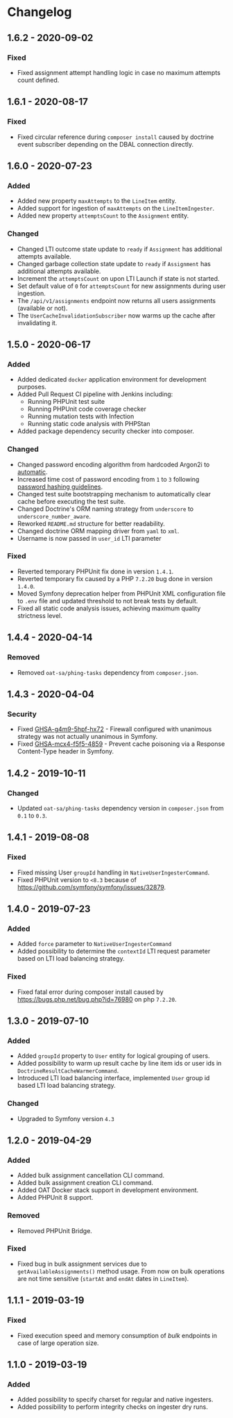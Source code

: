 # Changelog

## 1.6.2 - 2020-09-02

### Fixed
- Fixed assignment attempt handling logic in case no maximum attempts count defined.

## 1.6.1 - 2020-08-17

### Fixed
- Fixed circular reference during `composer install` caused by doctrine event subscriber depending on the DBAL connection directly.

## 1.6.0 - 2020-07-23

### Added
- Added new property `maxAttempts` to the `LineItem` entity.
- Added support for ingestion of `maxAttempts` on the `LineItemIngester`.
- Added new property `attemptsCount` to the `Assignment` entity.

### Changed
- Changed LTI outcome state update to `ready` if `Assignment` has additional attempts available.
- Changed garbage collection state update to `ready` if `Assignment` has additional attempts available.
- Increment the `attemptsCount` on upon LTI Launch if state is not started.
- Set default value of `0` for `attemptsCount` for new assignments during user ingestion.
- The `/api/v1/assignments` endpoint now returns all users assignments (available or not).
- The `UserCacheInvalidationSubscriber` now warms up the cache after invalidating it.

## 1.5.0 - 2020-06-17

### Added
- Added dedicated `docker` application environment for development purposes.
- Added Pull Request CI pipeline with Jenkins including:
    - Running PHPUnit test suite
    - Running PHPUnit code coverage checker
    - Running mutation tests with Infection
    - Running static code analysis with PHPStan
- Added package dependency security checker into composer. 

### Changed
- Changed password encoding algorithm from hardcoded Argon2i to [automatic](https://symfony.com/blog/new-in-symfony-4-3-native-password-encoder).
- Increased time cost of password encoding from `1` to `3` following [password hashing guidelines](https://libsodium.gitbook.io/doc/password_hashing/the_argon2i_function#guidelines-for-choosing-the-parameters).
- Changed test suite bootstrapping mechanism to automatically clear cache before executing the test suite.
- Changed Doctrine's ORM naming strategy from `underscore` to `underscore_number_aware`.
- Reworked `README.md` structure for better readability.
- Changed doctrine ORM mapping driver from `yaml` to `xml`.
- Username is now passed in `user_id` LTI parameter

### Fixed
- Reverted temporary PHPUnit fix done in version `1.4.1`.
- Reverted temporary fix caused by a PHP `7.2.20` bug done in version `1.4.0`.
- Moved Symfony deprecation helper from PHPUnit XML configuration file to `.env` file and updated threshold to not break tests by default. 
- Fixed all static code analysis issues, achieving maximum quality strictness level.

## 1.4.4 - 2020-04-14

### Removed
- Removed `oat-sa/phing-tasks` dependency from `composer.json`.

## 1.4.3 - 2020-04-04

### Security
- Fixed [GHSA-g4m9-5hpf-hx72](https://github.com/advisories/GHSA-g4m9-5hpf-hx72) - Firewall configured with unanimous strategy was not actually unanimous in Symfony.
- Fixed [GHSA-mcx4-f5f5-4859](https://github.com/advisories/GHSA-mcx4-f5f5-4859) - Prevent cache poisoning via a Response Content-Type header in Symfony.

## 1.4.2 - 2019-10-11

### Changed
- Updated `oat-sa/phing-tasks` dependency version in `composer.json` from `0.1` to `0.3`.

## 1.4.1 - 2019-08-08

### Fixed
- Fixed missing User `groupId` handling in `NativeUserIngesterCommand`.
- Fixed PHPUnit version to `<8.3` because of https://github.com/symfony/symfony/issues/32879.

## 1.4.0 - 2019-07-23

### Added
- Added `force` parameter to `NativeUserIngesterCommand`
- Added possibility to determine the `contextId` LTI request parameter based on LTI load balancing strategy.

### Fixed
- Fixed fatal error during composer install caused by https://bugs.php.net/bug.php?id=76980 on php `7.2.20`.

## 1.3.0 - 2019-07-10

### Added
- Added `groupId` property to `User` entity for logical grouping of users.
- Added possibility to warm up result cache by line item ids or user ids in `DoctrineResultCacheWarmerCommand`.
- Introduced LTI load balancing interface, implemented `User` group id based LTI load balancing strategy.

### Changed
- Upgraded to Symfony version `4.3`

## 1.2.0 - 2019-04-29

### Added
- Added bulk assignment cancellation CLI command.
- Added bulk assignment creation CLI command.
- Added OAT Docker stack support in development environment.
- Added PHPUnit 8 support.

### Removed
- Removed PHPUnit Bridge.

### Fixed
- Fixed bug in bulk assignment services due to `getAvailableAssignments()` method usage. From now on bulk operations are not time sensitive (`startAt` and `endAt` dates in `LineItem`).

## 1.1.1 - 2019-03-19

### Fixed
- Fixed execution speed and memory consumption of _bulk_ endpoints in case of large operation size.

## 1.1.0 - 2019-03-19

### Added
- Added possibility to specify charset for regular and native ingesters.
- Added possibility to perform integrity checks on ingester dry runs.
